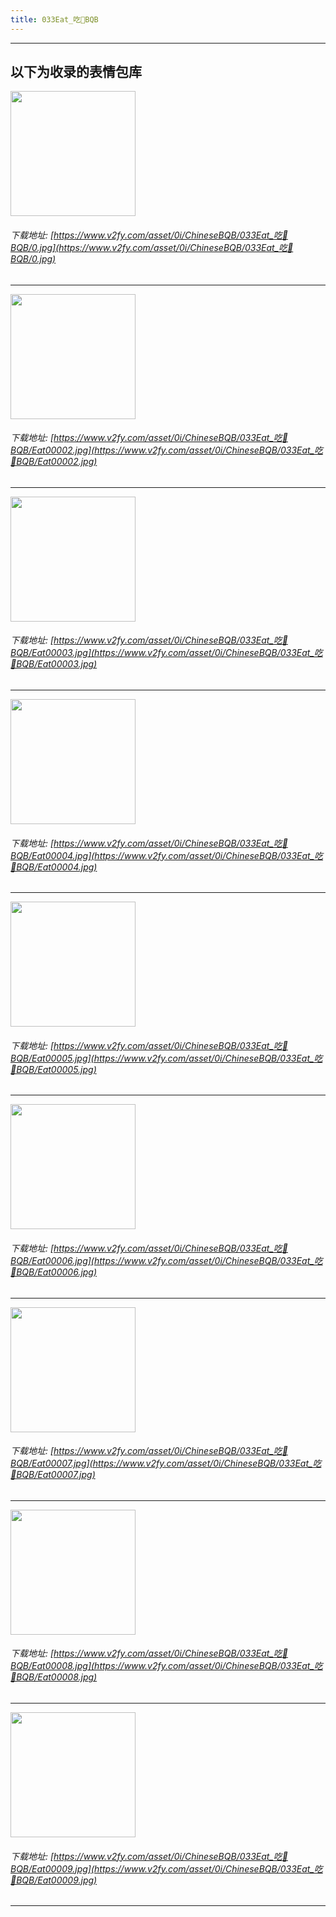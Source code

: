 ```yaml
---
title: 033Eat_吃🍔BQB
---
```


------
## 以下为收录的表情包库

<!-- more -->

<img height='200px' style='height:200px;'  src='https://www.v2fy.com/asset/0i/ChineseBQB/033Eat_吃🍔BQB/0.jpg' data-original='https://www.v2fy.com/asset/0i/ChineseBQB/033Eat_吃🍔BQB/0.jpg' /><br/><h6>下载地址: [https://www.v2fy.com/asset/0i/ChineseBQB/033Eat_吃🍔BQB/0.jpg](https://www.v2fy.com/asset/0i/ChineseBQB/033Eat_吃🍔BQB/0.jpg)</h6><hr/><img height='200px' style='height:200px;'  src='https://www.v2fy.com/asset/0i/ChineseBQB/033Eat_吃🍔BQB/Eat00002.jpg' data-original='https://www.v2fy.com/asset/0i/ChineseBQB/033Eat_吃🍔BQB/Eat00002.jpg' /><br/><h6>下载地址: [https://www.v2fy.com/asset/0i/ChineseBQB/033Eat_吃🍔BQB/Eat00002.jpg](https://www.v2fy.com/asset/0i/ChineseBQB/033Eat_吃🍔BQB/Eat00002.jpg)</h6><hr/><img height='200px' style='height:200px;'  src='https://www.v2fy.com/asset/0i/ChineseBQB/033Eat_吃🍔BQB/Eat00003.jpg' data-original='https://www.v2fy.com/asset/0i/ChineseBQB/033Eat_吃🍔BQB/Eat00003.jpg' /><br/><h6>下载地址: [https://www.v2fy.com/asset/0i/ChineseBQB/033Eat_吃🍔BQB/Eat00003.jpg](https://www.v2fy.com/asset/0i/ChineseBQB/033Eat_吃🍔BQB/Eat00003.jpg)</h6><hr/><img height='200px' style='height:200px;'  src='https://www.v2fy.com/asset/0i/ChineseBQB/033Eat_吃🍔BQB/Eat00004.jpg' data-original='https://www.v2fy.com/asset/0i/ChineseBQB/033Eat_吃🍔BQB/Eat00004.jpg' /><br/><h6>下载地址: [https://www.v2fy.com/asset/0i/ChineseBQB/033Eat_吃🍔BQB/Eat00004.jpg](https://www.v2fy.com/asset/0i/ChineseBQB/033Eat_吃🍔BQB/Eat00004.jpg)</h6><hr/><img height='200px' style='height:200px;'  src='https://www.v2fy.com/asset/0i/ChineseBQB/033Eat_吃🍔BQB/Eat00005.jpg' data-original='https://www.v2fy.com/asset/0i/ChineseBQB/033Eat_吃🍔BQB/Eat00005.jpg' /><br/><h6>下载地址: [https://www.v2fy.com/asset/0i/ChineseBQB/033Eat_吃🍔BQB/Eat00005.jpg](https://www.v2fy.com/asset/0i/ChineseBQB/033Eat_吃🍔BQB/Eat00005.jpg)</h6><hr/><img height='200px' style='height:200px;'  src='https://www.v2fy.com/asset/0i/ChineseBQB/033Eat_吃🍔BQB/Eat00006.jpg' data-original='https://www.v2fy.com/asset/0i/ChineseBQB/033Eat_吃🍔BQB/Eat00006.jpg' /><br/><h6>下载地址: [https://www.v2fy.com/asset/0i/ChineseBQB/033Eat_吃🍔BQB/Eat00006.jpg](https://www.v2fy.com/asset/0i/ChineseBQB/033Eat_吃🍔BQB/Eat00006.jpg)</h6><hr/><img height='200px' style='height:200px;'  src='https://www.v2fy.com/asset/0i/ChineseBQB/033Eat_吃🍔BQB/Eat00007.jpg' data-original='https://www.v2fy.com/asset/0i/ChineseBQB/033Eat_吃🍔BQB/Eat00007.jpg' /><br/><h6>下载地址: [https://www.v2fy.com/asset/0i/ChineseBQB/033Eat_吃🍔BQB/Eat00007.jpg](https://www.v2fy.com/asset/0i/ChineseBQB/033Eat_吃🍔BQB/Eat00007.jpg)</h6><hr/><img height='200px' style='height:200px;'  src='https://www.v2fy.com/asset/0i/ChineseBQB/033Eat_吃🍔BQB/Eat00008.jpg' data-original='https://www.v2fy.com/asset/0i/ChineseBQB/033Eat_吃🍔BQB/Eat00008.jpg' /><br/><h6>下载地址: [https://www.v2fy.com/asset/0i/ChineseBQB/033Eat_吃🍔BQB/Eat00008.jpg](https://www.v2fy.com/asset/0i/ChineseBQB/033Eat_吃🍔BQB/Eat00008.jpg)</h6><hr/><img height='200px' style='height:200px;'  src='https://www.v2fy.com/asset/0i/ChineseBQB/033Eat_吃🍔BQB/Eat00009.jpg' data-original='https://www.v2fy.com/asset/0i/ChineseBQB/033Eat_吃🍔BQB/Eat00009.jpg' /><br/><h6>下载地址: [https://www.v2fy.com/asset/0i/ChineseBQB/033Eat_吃🍔BQB/Eat00009.jpg](https://www.v2fy.com/asset/0i/ChineseBQB/033Eat_吃🍔BQB/Eat00009.jpg)</h6><hr/>